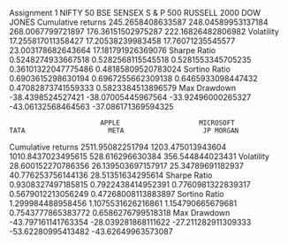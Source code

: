Assignment 1
	                     NIFTY 50	               BSE SENSEX	               S & P 500	               RUSSELL 2000	               DOW JONES
  Cumulative returns	245.2658408633587      248.04589953137184        268.0067799721897        176.36151502975287           222.16826482806982
	Volatility          17.255817011358427     17.20538239983458         17.76071235545577        23.003178682643664           17.181791926369076
	Sharpe Ratio        0.5248274933667518     0.5282568115545518        0.5281553345705235       0.36101322047775486          0.48185809520783024
	Sortino Ratio       0.6903615298630194     0.6967255662309138        0.6465933098447432       0.47082873741559333          0.5823384513896579
	Max Drawdown        -38.4398524527421      -38.07005445967564        -33.92496000265327       -43.06132568464563           -37.086171369594325
		
                           APPLE	                MICROSOFT	                  TATA	                   META	                   JP MORGAN
Cumulative returns	2511.95082251794         	1203.475013943604         1010.8437023495615       528.616296630384            356.544844023431
Volatility          28.600152270786356        26.139503697157917        25.34789691182937        40.776253756144136          28.51351634295614
Sharpe Ratio        0.9308327497185815        0.7922438414952391        0.7760981322839317       0.5679012213056249          0.47268008113883897
Sortino Ratio       1.299984488958456         1.1075531626216861        1.154790665679681        0.7543777865383772          0.6586276799518318
Max Drawdown        -43.797161141763354       -28.039281868111622       -27.211282911309333      -53.62280995413482          -43.62649963573087

	
				
		
		

		
	
		
	
	
	



